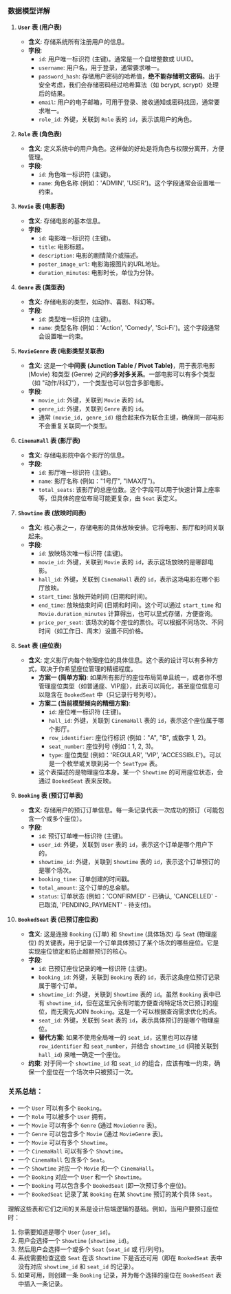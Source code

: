 ### 数据模型详解

1.  **`User` 表 (用户表)**
    *   **含义**: 存储系统所有注册用户的信息。
    *   **字段**:
        *   `id`: 用户唯一标识符 (主键)。通常是一个自增整数或 UUID。
        *   `username`: 用户名，用于登录，通常要求唯一。
        *   `password_hash`: 存储用户密码的哈希值，**绝不能存储明文密码**。出于安全考虑，我们会存储密码经过哈希算法（如 bcrypt, scrypt）处理后的结果。
        *   `email`: 用户的电子邮箱，可用于登录、接收通知或密码找回，通常要求唯一。
        *   `role_id`: 外键，关联到 `Role` 表的 `id`，表示该用户的角色。

2.  **`Role` 表 (角色表)**
    *   **含义**: 定义系统中的用户角色。这样做的好处是将角色与权限分离开，方便管理。
    *   **字段**:
        *   `id`: 角色唯一标识符 (主键)。
        *   `name`: 角色名称 (例如：'ADMIN', 'USER')。这个字段通常会设置唯一约束。

3.  **`Movie` 表 (电影表)**
    *   **含义**: 存储电影的基本信息。
    *   **字段**:
        *   `id`: 电影唯一标识符 (主键)。
        *   `title`: 电影标题。
        *   `description`: 电影的剧情简介或描述。
        *   `poster_image_url`: 电影海报图片的URL地址。
        *   `duration_minutes`: 电影时长，单位为分钟。

4.  **`Genre` 表 (类型表)**
    *   **含义**: 存储电影的类型，如动作、喜剧、科幻等。
    *   **字段**:
        *   `id`: 类型唯一标识符 (主键)。
        *   `name`: 类型名称 (例如：'Action', 'Comedy', 'Sci-Fi')。这个字段通常会设置唯一约束。

5.  **`MovieGenre` 表 (电影类型关联表)**
    *   **含义**: 这是一个**中间表 (Junction Table / Pivot Table)**，用于表示电影 (Movie) 和类型 (Genre) 之间的**多对多关系**。一部电影可以有多个类型（如 "动作/科幻"），一个类型也可以包含多部电影。
    *   **字段**:
        *   `movie_id`: 外键，关联到 `Movie` 表的 `id`。
        *   `genre_id`: 外键，关联到 `Genre` 表的 `id`。
        *   通常 `(movie_id, genre_id)` 组合起来作为联合主键，确保同一部电影不会重复关联同一个类型。

6.  **`CinemaHall` 表 (影厅表)**
    *   **含义**: 存储电影院中各个影厅的信息。
    *   **字段**:
        *   `id`: 影厅唯一标识符 (主键)。
        *   `name`: 影厅名称 (例如："1号厅", "IMAX厅")。
        *   `total_seats`: 该影厅的总座位数。这个字段可以用于快速计算上座率等，但具体的座位布局可能更复杂，由 `Seat` 表定义。

7.  **`Showtime` 表 (放映时间表)**
    *   **含义**: 核心表之一，存储电影的具体放映安排。它将电影、影厅和时间关联起来。
    *   **字段**:
        *   `id`: 放映场次唯一标识符 (主键)。
        *   `movie_id`: 外键，关联到 `Movie` 表的 `id`，表示这场放映的是哪部电影。
        *   `hall_id`: 外键，关联到 `CinemaHall` 表的 `id`，表示这场电影在哪个影厅放映。
        *   `start_time`: 放映开始时间 (日期和时间)。
        *   `end_time`: 放映结束时间 (日期和时间)。这个可以通过 `start_time` 和 `Movie.duration_minutes` 计算得出，也可以显式存储，方便查询。
        *   `price_per_seat`: 该场次的每个座位的票价。可以根据不同场次、不同时间（如工作日、周末）设置不同价格。

8.  **`Seat` 表 (座位表)**
    *   **含义**: 定义影厅内每个物理座位的具体信息。这个表的设计可以有多种方式，取决于你希望座位管理的精细程度。
        *   **方案一 (简单方案)**: 如果所有影厅的座位布局简单且统一，或者你不想管理座位类型（如普通座、VIP座），此表可以简化，甚至座位信息可以隐含在 `BookedSeat` 中（只记录行号列号）。
        *   **方案二 (当前模型倾向的精细方案)**:
            *   `id`: 座位唯一标识符 (主键)。
            *   `hall_id`: 外键，关联到 `CinemaHall` 表的 `id`，表示这个座位属于哪个影厅。
            *   `row_identifier`: 座位行标识 (例如："A", "B", 或数字 1, 2)。
            *   `seat_number`: 座位列号 (例如：1, 2, 3)。
            *   `type`: 座位类型 (例如：'REGULAR', 'VIP', 'ACCESSIBLE')。可以是一个枚举或关联到另一个 `SeatType` 表。
        *   这个表描述的是物理座位本身。某一个 `Showtime` 的可用座位状态，会通过 `BookedSeat` 表来反映。

9.  **`Booking` 表 (预订订单表)**
    *   **含义**: 存储用户的预订订单信息。每一条记录代表一次成功的预订（可能包含一个或多个座位）。
    *   **字段**:
        *   `id`: 预订订单唯一标识符 (主键)。
        *   `user_id`: 外键，关联到 `User` 表的 `id`，表示这个订单是哪个用户下的。
        *   `showtime_id`: 外键，关联到 `Showtime` 表的 `id`，表示这个订单预订的是哪个场次。
        *   `booking_time`: 订单创建的时间戳。
        *   `total_amount`: 这个订单的总金额。
        *   `status`: 订单状态 (例如：'CONFIRMED' - 已确认, 'CANCELLED' - 已取消, 'PENDING_PAYMENT' - 待支付)。

10. **`BookedSeat` 表 (已预订座位表)**
    *   **含义**: 这是连接 `Booking` (订单) 和 `Showtime` (具体场次) 与 `Seat` (物理座位) 的关键表，用于记录一个订单具体预订了某个场次的哪些座位。它是实现座位锁定和防止超额预订的核心。
    *   **字段**:
        *   `id`: 已预订座位记录的唯一标识符 (主键)。
        *   `booking_id`: 外键，关联到 `Booking` 表的 `id`，表示这条座位预订记录属于哪个订单。
        *   `showtime_id`: 外键，关联到 `Showtime` 表的 `id`。虽然 `Booking` 表中已有 `showtime_id`，但在这里冗余有时能方便查询特定场次已预订的座位，而无需先JOIN `Booking`。这是一个可以根据查询需求优化的点。
        *   `seat_id`: 外键，关联到 `Seat` 表的 `id`，表示具体预订的是哪个物理座位。
        *   **替代方案**: 如果不使用全局唯一的 `seat_id`，这里也可以存储 `row_identifier` 和 `seat_number`，并结合 `showtime_id` (间接关联到 `hall_id`) 来唯一确定一个座位。
    *   **约束**: 对于同一个 `showtime_id` 和 `seat_id` 的组合，应该有唯一约束，确保一个座位在一个场次中只被预订一次。

### 关系总结：

*   一个 `User` 可以有多个 `Booking`。
*   一个 `Role` 可以被多个 `User` 拥有。
*   一个 `Movie` 可以有多个 `Genre` (通过 `MovieGenre` 表)。
*   一个 `Genre` 可以包含多个 `Movie` (通过 `MovieGenre` 表)。
*   一个 `Movie` 可以有多个 `Showtime`。
*   一个 `CinemaHall` 可以有多个 `Showtime`。
*   一个 `CinemaHall` 包含多个 `Seat`。
*   一个 `Showtime` 对应一个 `Movie` 和一个 `CinemaHall`。
*   一个 `Booking` 对应一个 `User` 和一个 `Showtime`。
*   一个 `Booking` 可以包含多个 `BookedSeat` (即一次预订多个座位)。
*   一个 `BookedSeat` 记录了某 `Booking` 在某 `Showtime` 预订的某个具体 `Seat`。

理解这些表和它们之间的关系是设计后端逻辑的基础。例如，当用户要预订座位时：
1.  你需要知道是哪个 `User` (`user_id`)。
2.  用户会选择一个 `Showtime` (`showtime_id`)。
3.  然后用户会选择一个或多个 `Seat` (`seat_id` 或 行/列号)。
4.  系统需要检查这些 `Seat` 在该 `Showtime` 下是否还可用（即在 `BookedSeat` 表中没有对应 `showtime_id` 和 `seat_id` 的记录）。
5.  如果可用，则创建一条 `Booking` 记录，并为每个选择的座位在 `BookedSeat` 表中插入一条记录。
